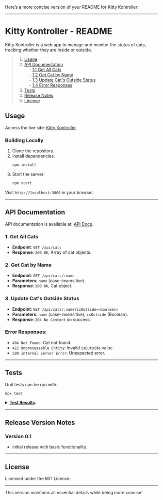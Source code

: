 Here’s a more concise version of your README for Kitty Kontroller:

---

# Kitty Kontroller - README

Kitty Kontroller is a web app to manage and monitor the status of cats, tracking whether they are inside or outside.

> 1. [Usage](#usage)  
> 2. [API Documentation](#api-documentation)  
> &nbsp;&nbsp;&nbsp; - [1.1 Get All Cats](#1-get-all-cats)  
> &nbsp;&nbsp;&nbsp; - [1.2 Get Cat by Name](#2-get-cat-by-name)  
> &nbsp;&nbsp;&nbsp; - [1.3 Update Cat's Outside Status](#3-update-cats-outside-status)  
> &nbsp;&nbsp;&nbsp; - [1.4 Error Responses](#error-responses)  
> 3. [Tests](#tests)  
> 4. [Release Notes](#release-version-notes)  
> 5. [License](#license)  

## Usage

Access the live site: [Kitty Kontroller](https://kittykontroller.azurewebsites.net).

### Building Locally
1. Clone the repository.
2. Install dependencies:
   ```bash
   npm install
   ```
3. Start the server:
   ```bash
   npm start
   ```
Visit `http://localhost:3000` in your browser.

---

## API Documentation
API documentation is available at: [API Docs](https://kittykontroller.azurewebsites.net/api/).

### 1. **Get All Cats**
- **Endpoint**: `GET /api/cats`
- **Response**: `200 OK`, Array of cat objects.

### 2. **Get Cat by Name**
- **Endpoint**: `GET /api/cats/:name`
- **Parameters**: `name` (case-insensitive).
- **Response**: `200 OK`, Cat object.

### 3. **Update Cat's Outside Status**
- **Endpoint**: `GET /api/cats/:name?isOutside=<boolean>`
- **Parameters**: `name` (case-insensitive), `isOutside` (Boolean).
- **Response**: `204 No Content` on success.

### Error Responses:
- `404 Not Found`: Cat not found.
- `422 Unprocessable Entity`: Invalid `isOutside` value.
- `500 Internal Server Error`: Unexpected error.

---

## Tests
Unit tests can be run with:
```bash
npx test
```

<details>
<summary><b><u>Test Results</u></b>:</summary>
<pre style="font-family: monospace;">
<h4> Fetch Operations: </h4>
- ✅ **Fetches all cats** — _34ms_
- ✅ **Fetches a specific cat** — _3ms_
- ✅ **Handles invalid cat names** — _64ms_

<h4> Update Operations: </h4>
- ✅ **Updates cat outside status** — _7ms_
- ✅ **Handles invalid `isOutside` values** — _5ms_
- ✅ **Handles concurrent updates correctly** — _7ms_

- **Test Suites**: ✅ 1 passed
- **Tests**: ✅ 12 passed
</pre>
</details>

---

## Release Version Notes

### Version 0.1
- Initial release with basic functionality.

---

## License

Licensed under the MIT License.

--- 

This version maintains all essential details while being more concise!